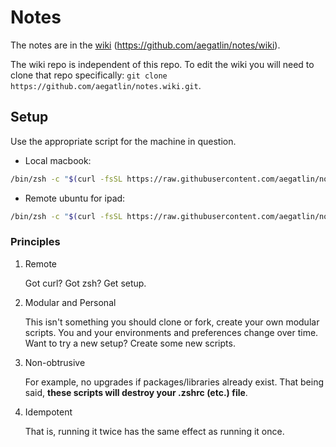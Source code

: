 # Notes

The notes are in the [wiki](https://github.com/aegatlin/notes/wiki) (https://github.com/aegatlin/notes/wiki).

The wiki repo is independent of this repo. To edit the wiki you will need to clone that repo specifically: `git clone https://github.com/aegatlin/notes.wiki.git`.

## Setup

Use the appropriate script for the machine in question.

- Local macbook:

```bash
/bin/zsh -c "$(curl -fsSL https://raw.githubusercontent.com/aegatlin/notes/master/mac.sh)"
```

- Remote ubuntu for ipad:

```bash
/bin/zsh -c "$(curl -fsSL https://raw.githubusercontent.com/aegatlin/notes/master/remote_linux.sh)"
```

### Principles

1. Remote

   Got curl? Got zsh? Get setup.

1. Modular and Personal

   This isn't something you should clone or fork, create your own modular scripts. You and your environments and preferences change over time. Want to try a new setup? Create some new scripts.

1. Non-obtrusive

   For example, no upgrades if packages/libraries already exist. That being said, **these scripts will destroy your .zshrc (etc.) file**.

1. Idempotent

   That is, running it twice has the same effect as running it once.
